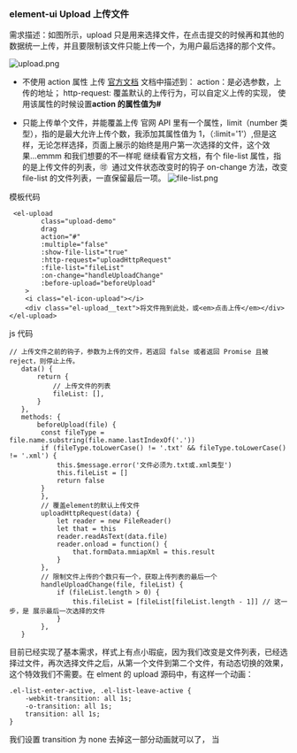 ### element-ui Upload 上传文件

需求描述：如图所示，upload 只是用来选择文件，在点击提交的时候再和其他的数据统一上传，并且要限制该文件只能上传一个，为用户最后选择的那个文件。

![upload.png](https://wx2.sbimg.cn/2020/05/17/upload.png)

-   不使用 action 属性 上传
    [官方文档](https://element.eleme.cn/#/zh-CN/component/upload)
    文档中描述到：
    action：是必选参数，上传的地址；
    http-request: 覆盖默认的上传行为，可以自定义上传的实现， 使用该属性的时候设置**action 的属性值为#**

-   只能上传单个文件，并能覆盖上传
    官网 API 里有一个属性，limit（number 类型），指的是最大允许上传个数，我添加其属性值为 1，（:limit='1'）,但是这样，无论怎样选择，页面上展示的始终是用户第一次选择的文件，这个效果...emmm 和我们想要的不一样呢
    继续看官方文档，有个 file-list 属性，指的是上传文件的列表，🉑 ️ 通过文件状态改变时的钩子 on-change 方法，改变 file-list 的文件列表，一直保留最后一项。
    ![file-list.png](https://wx1.sbimg.cn/2020/05/17/file-list.png)

模板代码

```
 <el-upload
        class="upload-demo"
        drag
        action="#"
        :multiple="false"
        :show-file-list="true"
        :http-request="uploadHttpRequest"
        :file-list="fileList"
        :on-change="handleUploadChange"
        :before-upload="beforeUpload"
    >
    <i class="el-icon-upload"></i>
    <div class="el-upload__text">将文件拖到此处，或<em>点击上传</em></div>
</el-upload>
```

js 代码

```
// 上传文件之前的钩子，参数为上传的文件，若返回 false 或者返回 Promise 且被 reject，则停止上传。
   data() {
       return {
           // 上传文件的列表
           fileList: [],
       }
   },
   methods: {
       beforeUpload(file) {
        const fileType = file.name.substring(file.name.lastIndexOf('.'))
        if (fileType.toLowerCase() != '.txt' && fileType.toLowerCase() != '.xml') {
            this.$message.error('文件必须为.txt或.xml类型')
            this.fileList = []
            return false
        }
        },
        // 覆盖element的默认上传文件
        uploadHttpRequest(data) {
            let reader = new FileReader()
            let that = this
            reader.readAsText(data.file)
            reader.onload = function() {
                that.formData.mmiapXml = this.result
            }
        },
        // 限制文件上传的个数只有一个，获取上传列表的最后一个
        handleUploadChange(file, fileList) {
            if (fileList.length > 0) {
                this.fileList = [fileList[fileList.length - 1]] // 这一步，是 展示最后一次选择的文件
            }
        },
   }
```

目前已经实现了基本需求，样式上有点小瑕疵，因为我们改变是文件列表，已经选择过文件，再次选择文件之后，从第一个文件到第二个文件，有动态切换的效果， 这个特效我们不需要。在 elment 的 upload 源码中，有这样一个动画：

```
.el-list-enter-active, .el-list-leave-active {
    -webkit-transition: all 1s;
    -o-transition: all 1s;
    transition: all 1s;
}
```

我们设置 transition 为 none 去掉这一部分动画就可以了，
当 <style> 标签有 scoped 属性时，它的 CSS 只作用于当前组件中的元素,如果你希望 scoped 样式中的一个选择器能够作用得“更深”，可以使用深度作用选择器 >>> ， 但如果是 sass/less 的话可能无法识别，这时候需要使用 /deep/ 选择器。

```
<style lang="less" scoped>

/deep/ .el-list-enter-active,
/deep/ .el-list-leave-active {
    transition: none;
}

/deep/ .el-list-enter,
/deep/ .el-list-leave-active {
    opacity: 0;
}
</style>
```

